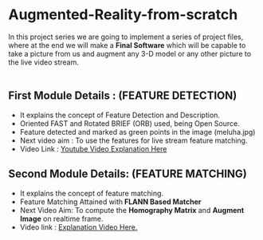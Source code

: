 # Augmented-Reality-from-scratch
In this project series we are going to implement a series of project files, where at the end we will make a <b>Final Software</b> which will be capable to take 
a picture from us and augment any 3-D model or any other picture to the live video stream.</br></br>
<h2>First Module Details : (FEATURE DETECTION) </h2>

<ul>
<li>It explains the concept of Feature Detection and Description.
<li>Oriented FAST and Rotated BRIEF (ORB) used, being Open Source.
<li>Feature detected and marked as green points in the image (meluha.jpg)
<li>Next video aim : To use the features for live stream feature matching.
<li>Video Link : <a href="https://youtu.be/lU4zgDe1x6Y">Youtube Video Explanation Here</a>
</ul>

<h2>Second Module Details: (FEATURE MATCHING) </H2>
<UL>
  <li>It explains the concept of feature matching.
  <li>Feature Matching Attained with<b> FLANN Based Matcher</b>
  <li>Next Video Aim: To compute the <b>Homography Matrix</b> and <b>Augment Image</b> on realtime frame.
  <li>Video link : <a href="https://youtu.be/5pdLLD9a_ZQ">Explanation Video Here.</a>
